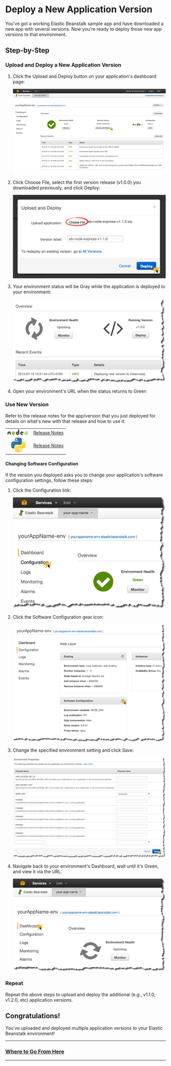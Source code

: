 # Deploy a New Application Version

You've got a working Elastic Beanstalk sample app and have downloaded a new app with several versions. Now you're ready to deploy those new app versions to that environment.

## Step-by-Step

### Upload and Deploy a New Application Version

1. Click the Upload and Deploy button on your application's dashboard page:

	![](img/en/step_click-deploy.png)

2. Click Choose File, select the first version release (v1.0.0) you downloaded previously, and click Deploy:
	
	![](img/en/step_upload-new-version.png)
	
3. Your environment status will be Gray while the application is deployed to your environment:

	![](img/en/step_monitor-app-status.png)

4. Open your environment's URL when the status returns to Green

### Use New Version

Refer to the release notes for the app/version that you just deployed for details on what's new with that release and how to use it:

|         |   |
|:-------------:| ------------- 
| ![Node.js](img/node_logo.png) |  [Release Notes](http://github.com/awslabs/eb-node-express/releases) |
| ![Python](img/python-logo.png) | [Release Notes](http://github.com/awslabs/eb-python-flask/releases) |

#### Changing Software Configuration

If the version you deployed asks you to change your application's software configuration settings, follow these steps:

1. Click the Configuration link:

	![](img/en/step_click_config.png)
	
2. Click the Software Configuration gear icon:
	
	![](img/en/step_click-config-gear.png)
	
3. Change the specified environment setting and click Save:
	
	![](img/en/step_change-save-config.png)
	
4. Navigate back to your environment's Dashboard, wait until it's Green, and view it via the URL:
	
	![](img/en/step_back-to-dashboard.png)
	
### Repeat

Repeat the above steps to upload and deploy the additional (e.g., v1.1.0, v1.2.0, etc) application versions.

## Congratulations!

You've uploaded and deployed multiple application versions to your Elastic Beanstalk environment!

---

### [Where to Go From Here](where-to-go-from-here.md)

---
